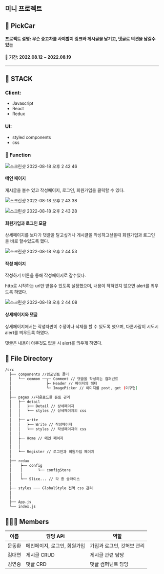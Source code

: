 <h2><b>미니 프로젝트</b></h2>
<h2>🚗 PickCar</h2>
<h4>프로젝트 설명: 무슨 중고차를 사야할지 링크와 게시글을 남기고, 댓글로 의견을 남길수 있는 </h4>
<h4>📆 기간: 2022.08.12 ~ 2022.08.19</h4>

<hr/>

<h2>🔧 STACK</h2>

### Client:

- Javascript
- React
- Redux

### UI:

- styled components
- css

</hr>

### 🔎 Function

![스크린샷 2022-08-18 오후 2 42 46](https://user-images.githubusercontent.com/97071355/185303557-5dede769-c641-447d-ba0d-56b20abf96fe.png)

#### 메인 페이지

게시글을 볼수 있고 작성페이지, 로그인, 회원가입을 클릭할 수 있다.


![스크린샷 2022-08-18 오후 2 43 38](https://user-images.githubusercontent.com/97071355/185303610-17fd6dbc-6d39-40bb-8eee-03bdfbf0d0b9.png)

![스크린샷 2022-08-18 오후 2 43 28](https://user-images.githubusercontent.com/97071355/185303651-7bd19fb1-c2e8-401e-aea4-2b30fddd9d52.png)

#### 회원가입과 로그인 모달

상세페이지를 보다가 댓글을 달고싶거나 게시글을 작성하고싶을때 회원가입과 로그인을 바로 할수있도록 했다.


![스크린샷 2022-08-18 오후 2 44 53](https://user-images.githubusercontent.com/97071355/185303704-4ec76d3f-a6c9-44d7-a85d-a101073269be.png)

#### 작성 페이지

작성하기 버튼을 통해 작성페이지로 갈수있다.

http로 시작하는 url만 받을수 있도록 설정했으며, 내용이 적혀있지 않으면 alert를 띄우도록 하였다.


![스크린샷 2022-08-18 오후 2 44 08](https://user-images.githubusercontent.com/97071355/185303780-05836e92-477d-4ddd-aeaa-75aa146da99a.png)

#### 상세페이지와 댓글

상세페이지에서는 작성자만이 수정이나 삭제를 할 수 있도록 했으며, 다른사람이 시도시 alert를 띄우도록 하였다.

댓글은 내용이 아무것도 없을 시 alert를 띄우게 하였다.


</hr>

## 📁 File Directory

```bash
/src
  ├── components //컴포넌트 폴더
  │   └── common ──┬─ Comment // 댓글을 작성하는 컴퍼넌트
  │                ┝─ Header // 페이지의 헤더
  │                ┕─ ImagePicker // 이미지를 post, get (미구현)
  │
  ├── pages //다운로드한 폰트 관리
  │   ┝── detail
  │   │   ┝── Detail // 상세페이지
  │   │   ┕── styles // 상세페이지의 css
  │   │
  │   ┝── write
  │   │   ┝── Write // 작성페이지
  │   │   ┕── styles // 작성페이지의 css
  │   │
  │   ┝── Home // 메인 페이지
  │   │
  │   │
  │   ┕── Register // 로그인과 회원가입 페이지
  │
  ├── redux
  │    ┝── config
  │    │       ┕── configStore
  │    │
  │    ┕── Slice... // 각 종 슬라이스
  │
  ├── styles ─── GlobalStyle 전역 css 관리
  │
  │
  ├── App.js
  └── index.js

```

</hr>

## 🧑🏻‍💻 Members

| 이름   | 담당 API                     | 역할                       |
| ------ | ---------------------------- | -------------------------- |
| 문동환 | 메인페이지, 로그인, 회원가입 | 가입과 로그인, 깃허브 관리 |
| 김대연 | 게시글 CRUD                  | 게시글 관련 담당           |
| 김연중 | 댓글 CRD                     | 댓글 컴퍼넌트 담당         |


